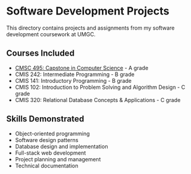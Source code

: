 # Software Development Projects

This directory contains projects and assignments from my software development coursework at UMGC.

## Courses Included

- [CMSC 495: Capstone in Computer Science](./cmsc495-capstone/) - A grade
- CMIS 242: Intermediate Programming - B grade
- CMIS 141: Introductory Programming - B grade
- CMIS 102: Introduction to Problem Solving and Algorithm Design - C grade
- CMIS 320: Relational Database Concepts & Applications - C grade

## Skills Demonstrated

- Object-oriented programming
- Software design patterns
- Database design and implementation
- Full-stack web development
- Project planning and management
- Technical documentation
